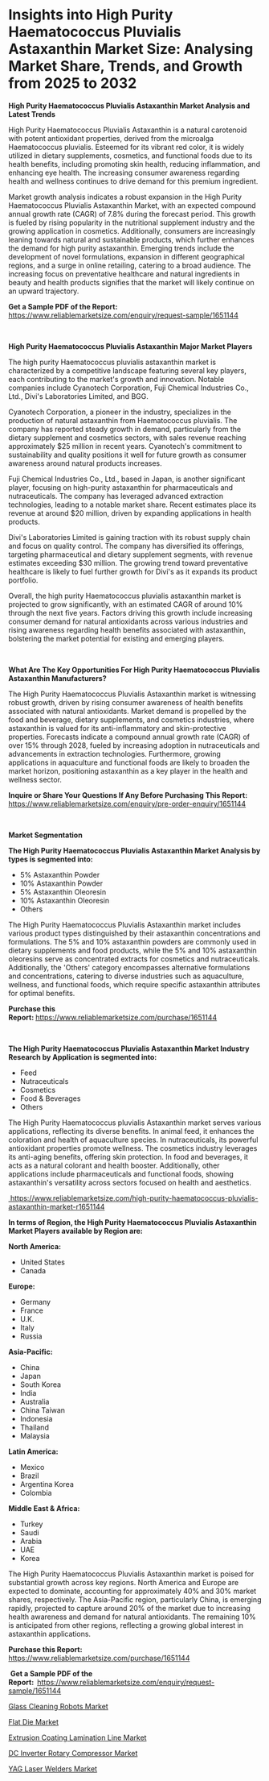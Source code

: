 <p><h1>Insights into High Purity Haematococcus Pluvialis Astaxanthin Market Size: Analysing Market Share, Trends, and Growth from 2025 to 2032</h1></p><p><strong>High Purity Haematococcus Pluvialis Astaxanthin Market Analysis and Latest Trends</strong></p>
<p><p>High Purity Haematococcus Pluvialis Astaxanthin is a natural carotenoid with potent antioxidant properties, derived from the microalga Haematococcus pluvialis. Esteemed for its vibrant red color, it is widely utilized in dietary supplements, cosmetics, and functional foods due to its health benefits, including promoting skin health, reducing inflammation, and enhancing eye health. The increasing consumer awareness regarding health and wellness continues to drive demand for this premium ingredient.</p><p>Market growth analysis indicates a robust expansion in the High Purity Haematococcus Pluvialis Astaxanthin Market, with an expected compound annual growth rate (CAGR) of 7.8% during the forecast period. This growth is fueled by rising popularity in the nutritional supplement industry and the growing application in cosmetics. Additionally, consumers are increasingly leaning towards natural and sustainable products, which further enhances the demand for high purity astaxanthin. Emerging trends include the development of novel formulations, expansion in different geographical regions, and a surge in online retailing, catering to a broad audience. The increasing focus on preventative healthcare and natural ingredients in beauty and health products signifies that the market will likely continue on an upward trajectory.</p></p>
<p><strong>Get a Sample PDF of the Report:&nbsp;</strong> <a href="https://www.reliablemarketsize.com/enquiry/request-sample/1651144?utm_campaign=3494&utm_medium=2&utm_source=Github&utm_content=ia&utm_term=23032025&utm_id=high-purity-haematococcus-pluvialis-astaxanthin">https://www.reliablemarketsize.com/enquiry/request-sample/1651144</a></p>
<p>&nbsp;</p>
<p><strong>High Purity Haematococcus Pluvialis Astaxanthin Major Market Players</strong></p>
<p><p>The high purity Haematococcus pluvialis astaxanthin market is characterized by a competitive landscape featuring several key players, each contributing to the market's growth and innovation. Notable companies include Cyanotech Corporation, Fuji Chemical Industries Co., Ltd., Divi's Laboratories Limited, and BGG.</p><p>Cyanotech Corporation, a pioneer in the industry, specializes in the production of natural astaxanthin from Haematococcus pluvialis. The company has reported steady growth in demand, particularly from the dietary supplement and cosmetics sectors, with sales revenue reaching approximately $25 million in recent years. Cyanotech's commitment to sustainability and quality positions it well for future growth as consumer awareness around natural products increases.</p><p>Fuji Chemical Industries Co., Ltd., based in Japan, is another significant player, focusing on high-purity astaxanthin for pharmaceuticals and nutraceuticals. The company has leveraged advanced extraction technologies, leading to a notable market share. Recent estimates place its revenue at around $20 million, driven by expanding applications in health products.</p><p>Divi's Laboratories Limited is gaining traction with its robust supply chain and focus on quality control. The company has diversified its offerings, targeting pharmaceutical and dietary supplement segments, with revenue estimates exceeding $30 million. The growing trend toward preventative healthcare is likely to fuel further growth for Divi's as it expands its product portfolio.</p><p>Overall, the high purity Haematococcus pluvialis astaxanthin market is projected to grow significantly, with an estimated CAGR of around 10% through the next five years. Factors driving this growth include increasing consumer demand for natural antioxidants across various industries and rising awareness regarding health benefits associated with astaxanthin, bolstering the market potential for existing and emerging players.</p></p>
<p>&nbsp;</p>
<p><strong>What Are The Key Opportunities For High Purity Haematococcus Pluvialis Astaxanthin Manufacturers?</strong></p>
<p><p>The High Purity Haematococcus Pluvialis Astaxanthin market is witnessing robust growth, driven by rising consumer awareness of health benefits associated with natural antioxidants. Market demand is propelled by the food and beverage, dietary supplements, and cosmetics industries, where astaxanthin is valued for its anti-inflammatory and skin-protective properties. Forecasts indicate a compound annual growth rate (CAGR) of over 15% through 2028, fueled by increasing adoption in nutraceuticals and advancements in extraction technologies. Furthermore, growing applications in aquaculture and functional foods are likely to broaden the market horizon, positioning astaxanthin as a key player in the health and wellness sector.</p></p>
<p><strong>Inquire or Share Your Questions If Any Before Purchasing This Report:</strong> <a href="https://www.reliablemarketsize.com/enquiry/pre-order-enquiry/1651144?utm_campaign=3494&utm_medium=2&utm_source=Github&utm_content=ia&utm_term=23032025&utm_id=high-purity-haematococcus-pluvialis-astaxanthin">https://www.reliablemarketsize.com/enquiry/pre-order-enquiry/1651144</a></p>
<p>&nbsp;</p>
<p><strong>Market Segmentation</strong></p>
<p><strong>The High Purity Haematococcus Pluvialis Astaxanthin Market Analysis by types is segmented into:</strong></p>
<p><ul><li>5% Astaxanthin Powder</li><li>10% Astaxanthin Powder</li><li>5% Astaxanthin Oleoresin</li><li>10% Astaxanthin Oleoresin</li><li>Others</li></ul></p>
<p><p>The High Purity Haematococcus Pluvialis Astaxanthin market includes various product types distinguished by their astaxanthin concentrations and formulations. The 5% and 10% astaxanthin powders are commonly used in dietary supplements and food products, while the 5% and 10% astaxanthin oleoresins serve as concentrated extracts for cosmetics and nutraceuticals. Additionally, the 'Others' category encompasses alternative formulations and concentrations, catering to diverse industries such as aquaculture, wellness, and functional foods, which require specific astaxanthin attributes for optimal benefits.</p></p>
<p><strong>Purchase this Report:&nbsp;</strong><a href="https://www.reliablemarketsize.com/purchase/1651144?utm_campaign=3494&utm_medium=2&utm_source=Github&utm_content=ia&utm_term=23032025&utm_id=high-purity-haematococcus-pluvialis-astaxanthin">https://www.reliablemarketsize.com/purchase/1651144</a></p>
<p>&nbsp;</p>
<p><strong>The High Purity Haematococcus Pluvialis Astaxanthin Market Industry Research by Application is segmented into:</strong></p>
<p><ul><li>Feed</li><li>Nutraceuticals</li><li>Cosmetics</li><li>Food & Beverages</li><li>Others</li></ul></p>
<p><p>The High Purity Haematococcus pluvialis Astaxanthin market serves various applications, reflecting its diverse benefits. In animal feed, it enhances the coloration and health of aquaculture species. In nutraceuticals, its powerful antioxidant properties promote wellness. The cosmetics industry leverages its anti-aging benefits, offering skin protection. In food and beverages, it acts as a natural colorant and health booster. Additionally, other applications include pharmaceuticals and functional foods, showing astaxanthin's versatility across sectors focused on health and aesthetics.</p></p>
<p><a href="https://www.reliablemarketsize.com/high-purity-haematococcus-pluvialis-astaxanthin-market-r1651144?utm_campaign=3494&utm_medium=2&utm_source=Github&utm_content=ia&utm_term=23032025&utm_id=high-purity-haematococcus-pluvialis-astaxanthin">&nbsp;https://www.reliablemarketsize.com/high-purity-haematococcus-pluvialis-astaxanthin-market-r1651144</a></p>
<p><strong>In terms of Region, the High Purity Haematococcus Pluvialis Astaxanthin Market Players available by Region are:</strong></p>
<p>
    <p> <strong> North America: </strong>
        <ul>
            <li>United States</li>
            <li>Canada</li>
        </ul>
        </p> 
    <p> <strong> Europe: </strong>
        <ul>
            <li>Germany</li>
            <li>France</li>
            <li>U.K.</li>
            <li>Italy</li>
            <li>Russia</li>
        </ul>
        </p> 
    <p> <strong> Asia-Pacific: </strong>
        <ul>
            <li>China</li>
            <li>Japan</li>
            <li>South Korea</li>
            <li>India</li>
            <li>Australia</li>
            <li>China Taiwan</li>
            <li>Indonesia</li>
            <li>Thailand</li>
            <li>Malaysia</li>
        </ul>
        </p> 
    <p> <strong> Latin America: </strong>
        <ul>
            <li>Mexico</li>
            <li>Brazil</li>
            <li>Argentina Korea</li>
            <li>Colombia</li>
        </ul>
        </p> 
    <p> <strong> Middle East & Africa: </strong>
        <ul>
            <li>Turkey</li>
            <li>Saudi</li>
            <li>Arabia</li>
            <li>UAE</li>
            <li>Korea</li>
        </ul>
    </p>
    </p>
<p><p>The High Purity Haematococcus Pluvialis Astaxanthin market is poised for substantial growth across key regions. North America and Europe are expected to dominate, accounting for approximately 40% and 30% market shares, respectively. The Asia-Pacific region, particularly China, is emerging rapidly, projected to capture around 20% of the market due to increasing health awareness and demand for natural antioxidants. The remaining 10% is anticipated from other regions, reflecting a growing global interest in astaxanthin applications.</p></p>
<p><strong>Purchase this Report: </strong><a href="https://www.reliablemarketsize.com/purchase/1651144?utm_campaign=3494&utm_medium=2&utm_source=Github&utm_content=ia&utm_term=23032025&utm_id=high-purity-haematococcus-pluvialis-astaxanthin">https://www.reliablemarketsize.com/purchase/1651144</a></p>
<p>&nbsp;<strong>Get a Sample PDF of the Report:&nbsp;&nbsp;</strong><a href="https://www.reliablemarketsize.com/enquiry/request-sample/1651144?utm_campaign=3494&utm_medium=2&utm_source=Github&utm_content=ia&utm_term=23032025&utm_id=high-purity-haematococcus-pluvialis-astaxanthin">https://www.reliablemarketsize.com/enquiry/request-sample/1651144</a></p>
<p><strong></strong></p>
<p><p><a href="https://www.linkedin.com/pulse/global-glass-cleaning-robots-market-product-types-applications-uvcie?utm_campaign=3494&utm_medium=2&utm_source=Github&utm_content=ia&utm_term=23032025&utm_id=high-purity-haematococcus-pluvialis-astaxanthin">Glass Cleaning Robots Market</a></p><p><a href="https://www.linkedin.com/pulse/accelerated-growth-flat-die-market-2025-2032-104-cagr-exoge?utm_campaign=3494&utm_medium=2&utm_source=Github&utm_content=ia&utm_term=23032025&utm_id=high-purity-haematococcus-pluvialis-astaxanthin">Flat Die Market</a></p><p><a href="https://www.linkedin.com/pulse/strategic-insights-global-extrusion-coating-lamination-f71we?utm_campaign=3494&utm_medium=2&utm_source=Github&utm_content=ia&utm_term=23032025&utm_id=high-purity-haematococcus-pluvialis-astaxanthin">Extrusion Coating Lamination Line Market</a></p><p><a href="https://www.linkedin.com/pulse/growth-potential-market-share-analysis-dc-inverter-rotary-rjbhe?utm_campaign=3494&utm_medium=2&utm_source=Github&utm_content=ia&utm_term=23032025&utm_id=high-purity-haematococcus-pluvialis-astaxanthin">DC Inverter Rotary Compressor Market</a></p><p><a href="https://www.linkedin.com/pulse/yag-laser-welders-market-analysis-report-2025-2032-growth-jksae?utm_campaign=3494&utm_medium=2&utm_source=Github&utm_content=ia&utm_term=23032025&utm_id=high-purity-haematococcus-pluvialis-astaxanthin">YAG Laser Welders Market</a></p></p>